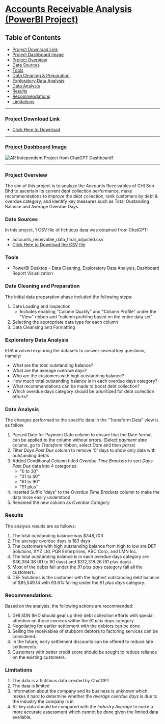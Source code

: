 # <ins>Accounts Receivable Analysis (PowerBI Project)</ins>

## Table of Contents
- [Project Download Link](#project-download-link)
- [Project Dashboard Image](#project-dashboard-image)
- [Project Overview](#project-overview)
- [Data Sources](#data-sources)
- [Tools](#tools)
- [Data Cleaning & Preparation](#data-cleaning-and-preparation)
- [Exploratory Data Analysis](#exploratory-data-analysis)
- [Data Analysis](#data-analysis)
- [Results](#results)
- [Recommendations](#recommendations)
- [Limitations](#limitations)

---
### Project Download Link
- [Click Here to Download](https://github.com/alvincsh/AR-Analysis-PowerBI-Project/blob/main/Project%20and%20Screenshots/AR%20Independent%20Project%20from%20ChatGPT.pbix)
---

### <ins>Project Dashboard Image</ins>
![AR Independent Project from ChatGPT Dashboard1](https://github.com/user-attachments/assets/c8c57c34-f97f-46a8-8efe-eb59ac783db5)



---

### Project Overview

The aim of this project is to analyze the Accounts Receivables of GHI Sdn Bhd to ascertain its current debt collection performance, make recommendations to improve the debt collection, rank customers by debt & overdue category, and identify key measures such as Total Oustanding Balance and Average Overdue Days.

### Data Sources

In this project, 1 CSV file of fictitious data was obtained from ChatGPT:

- accounts_receivable_data_final_adjusted.csv
- [Click Here to Download the CSV file](https://github.com/alvincsh/AR-Analysis-PowerBI-Project/blob/main/Source%20File%20from%20ChatGPT/accounts_receivable_data_final_adjusted.csv)


### Tools

- PowerBI Desktop - Data Cleaning, Exploratory Data Analysis, Dashboard Report Visualization


### Data Cleaning and Preparation

The initial data preparation phase included the following steps:
1. Data Loading and Inspection
   - Includes enabling "Column Quality" and "Column Profile" under the "View" ribbon and "column profiling based on the entire data set"
2. Selecting the appropriate data type for each column
3. Data Cleansing and Formatting


### Exploratory Data Analysis

EDA involved exploring the datasets to answer several key questions, namely:

- What are the total outstanding balance?
- What are the average overdue days?
- Who are the customers with high outstanding balance?
- How much total outstanding balance is in each overdue days category?
- What recommendations can be made to boost debt collection?
- Which overdue days category should be prioritized for debt collection efforts?


### Data Analysis

The changes performed to the specific data in the "Transform Data" view is as follow:
  1. Parsed Date for Payment Date column to ensure that the Date format can be applied to the column without errors.
     (Select *payment date* column, go to *Transform* ribbon, select *Date* and then *parse*)
  2. Filter *Days Past Due* column to remove '0' days to show only data with outstanding debts
  3. Added Conditional Column titled *Overdue Time Brackets* to sort *Days Past Due* data into 4 categories:
     - "0 to 30"
     - "31 to 60"
     - "61 to 90"
     - "91 plus"
  4. Inserted Suffix "days" to the *Overdue Time Brackets* column to make the data more easily understood
  5. Renamed the new column as *Overdue Category*

### Results

The analysis results are as follows:
1. The total outstanding balance was $348,703
2. The average overdue days is 183 days
3. The customers with high outstanding balance from high to low are DEF Solutions, XYZ Ltd, PQR Enterprises, ABC Corp, and LMN Inc.
4. The total outstanding balance is in each overdue days category are $36,384.38 (61 to 90 days) and $312,318.26 (91 plus days).
5. Most of the debts fall under the *91 plus days* category fall all the customers.
6. DEF Solutions is the customer with the highest outstanding debt balance of $85,549.14 with 93.6% falling under the *91 plus days* category.



### Recommendations:

Based on the analysis, the following actions are recommended:
1. GHI SDN BHD should gear up their debt collection efforts with special attention on those invoices within the *91 plus days* category
2. Negotiating for earlier settlement with the debtors can be done
3. Selling the receivables of stubborn debtors to factoring services can be considered.
4. In the future, early settlement discounts can be offered to reduce late settlements.
5. Customers with better credit score should be sought to reduce reliance on the existing customers.


### Limitations
1. The data is a fictitious data created by ChatGPT
2. The data is limited
3. Information about the company and its business is unknown which makes it hard to determine whether the *average overdue days* is due to the industry the company is in
4. All key data should be compared with the *Industry Average* to make a more accurate assessment which cannot be done given the limited data available.
